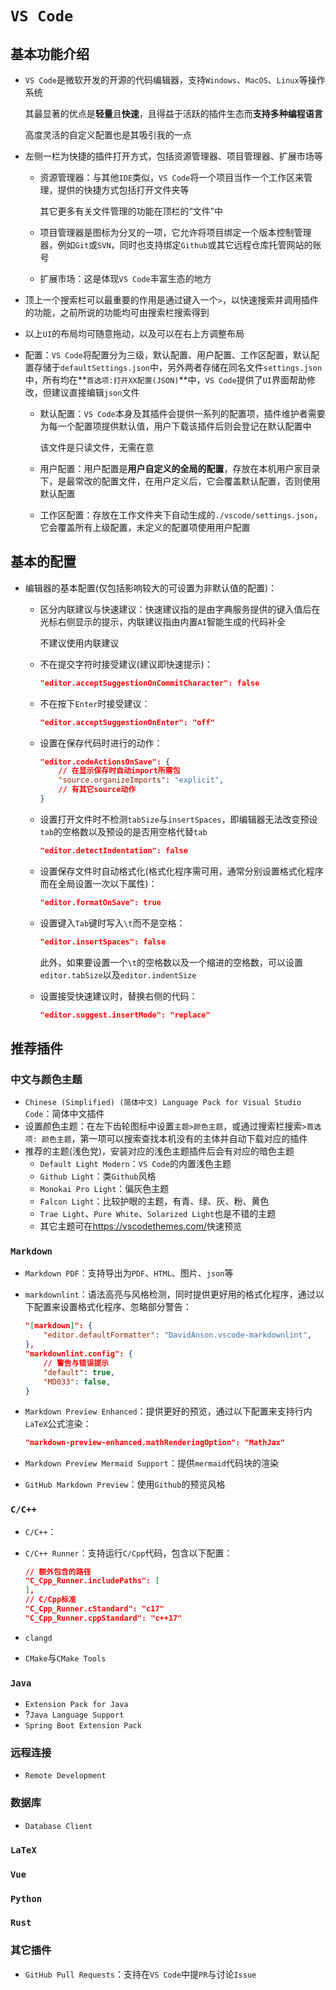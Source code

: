 # `VS Code`

## 基本功能介绍

- `VS Code`是微软开发的开源的代码编辑器，支持`Windows`、`MacOS`、`Linux`等操作系统
  
  其最显著的优点是**轻量**且**快速**，且得益于活跃的插件生态而**支持多种编程语言**
  
  高度灵活的自定义配置也是其吸引我的一点
- 左侧一栏为快捷的插件打开方式，包括资源管理器、项目管理器、扩展市场等
  - 资源管理器：与其他`IDE`类似，`VS Code`将一个项目当作一个工作区来管理，提供的快捷方式包括打开文件夹等

    其它更多有关文件管理的功能在顶栏的“文件”中
  - 项目管理器是图标为分叉的一项，它允许将项目绑定一个版本控制管理器，例如`Git`或`SVN`，同时也支持绑定`Github`或其它远程仓库托管网站的账号
  - 扩展市场：这是体现`VS Code`丰富生态的地方
- 顶上一个搜索栏可以最重要的作用是通过键入一个`>`，以快速搜索并调用插件的功能，之前所说的功能均可由搜索栏搜索得到
- 以上`UI`的布局均可随意拖动，以及可以在右上方调整布局
- 配置：`VS Code`将配置分为三级，默认配置、用户配置、工作区配置，默认配置存储于`defaultSettings.json`中，另外两者存储在同名文件`settings.json`中，所有均在**`首选项:打开XX配置(JSON)`**中，`VS Code`提供了`UI`界面帮助修改，但建议直接编辑`json`文件
  - 默认配置：`VS Code`本身及其插件会提供一系列的配置项，插件维护者需要为每一个配置项提供默认值，用户下载该插件后则会登记在默认配置中

    该文件是只读文件，无需在意
  - 用户配置：用户配置是**用户自定义的全局的配置**，存放在本机用户家目录下，是最常改的配置文件，在用户定义后，它会覆盖默认配置，否则使用默认配置
  - 工作区配置：存放在工作文件夹下自动生成的`./vscode/settings.json`，它会覆盖所有上级配置，未定义的配置项使用用户配置

## 基本的配置

- 编辑器的基本配置(仅包括影响较大的可设置为非默认值的配置)：
  - 区分内联建议与快速建议：快速建议指的是由字典服务提供的键入值后在光标右侧显示的提示，内联建议指由内置`AI`智能生成的代码补全

    不建议使用内联建议
  - 不在提交字符时接受建议(建议即快速提示)：

    ```json
    "editor.acceptSuggestionOnCommitCharacter": false
    ```

  - 不在按下`Enter`时接受建议：

    ```json
    "editor.acceptSuggestionOnEnter": "off"
    ```

  - 设置在保存代码时进行的动作：

    ```json
    "editor.codeActionsOnSave": {
        // 在显示保存时自动import所需包
        "source.organizeImports": "explicit",
        // 有其它source动作
    }
    ```

  - 设置打开文件时不检测`tabSize`与`insertSpaces`，即编辑器无法改变预设`tab`的空格数以及预设的是否用空格代替`tab`

    ```json
    "editor.detectIndentation": false
    ```

  - 设置保存文件时自动格式化(格式化程序需可用，通常分别设置格式化程序而在全局设置一次以下属性)：

    ```json
    "editor.formatOnSave": true
    ```

  - 设置键入`Tab`键时写入`\t`而不是空格：

    ```json
    "editor.insertSpaces": false
    ```

    此外，如果要设置一个`\t`的空格数以及一个缩进的空格数，可以设置`editor.tabSize`以及`editor.indentSize`
  - 设置接受快速建议时，替换右侧的代码：

    ```json
    "editor.suggest.insertMode": "replace"
    ```

## 推荐插件

### 中文与颜色主题

- `Chinese (Simplified) (简体中文) Language Pack for Visual Studio Code`：简体中文插件
- 设置颜色主题：在左下齿轮图标中设置`主题>颜色主题`，或通过搜索栏搜索`>首选项: 颜色主题`，第一项可以搜索查找本机没有的主体并自动下载对应的插件
- 推荐的主题(浅色党)，安装对应的浅色主题插件后会有对应的暗色主题
  - `Default Light Modern`：`VS Code`的内置浅色主题
  - `Github Light`：类`Github`风格
  - `Monokai Pro Light`：偏灰色主题
  - `Falcon Light`：比较护眼的主题，有青、绿、灰、粉、黄色
  - `Trae Light`、`Pure White`、`Solarized Light`也是不错的主题
  - 其它主题可在<https://vscodethemes.com/>快速预览

### `Markdown`

- `Markdown PDF`：支持导出为`PDF`、`HTML`、图片、`json`等
- `markdownlint`：语法高亮与风格检测，同时提供更好用的格式化程序，通过以下配置来设置格式化程序、忽略部分警告：

    ```json
    "[markdown]": {
        "editor.defaultFormatter": "DavidAnson.vscode-markdownlint",
    },
    "markdownlint.config": {
        // 警告与错误提示
        "default": true,
        "MD033": false,
    }
    ```

- `Markdown Preview Enhanced`：提供更好的预览，通过以下配置来支持行内`LaTeX`公式渲染：

    ```json
    "markdown-preview-enhanced.mathRenderingOption": "MathJax"
    ```

- `Markdown Preview Mermaid Support`：提供`mermaid`代码块的渲染
- `GitHub Markdown Preview`：使用`Github`的预览风格

### `C/C++`

- `C/C++`：
- `C/C++ Runner`：支持运行`C/Cpp`代码，包含以下配置：

  ```json
  // 额外包含的路径
  "C_Cpp_Runner.includePaths": [
  ],
  // C/Cpp标准
  "C_Cpp_Runner.cStandard": "c17"
  "C_Cpp_Runner.cppStandard": "c++17"
  ```

- `clangd`
- `CMake`与`CMake Tools`

### `Java`

- `Extension Pack for Java`
- ?`Java Language Support`
- `Spring Boot Extension Pack`

### 远程连接

- `Remote Development`

### 数据库

- `Database Client`

### `LaTeX`

### `Vue`

### `Python`

### `Rust`

### 其它插件

- `GitHub Pull Requests`：支持在`VS Code`中提`PR`与讨论`Issue`
